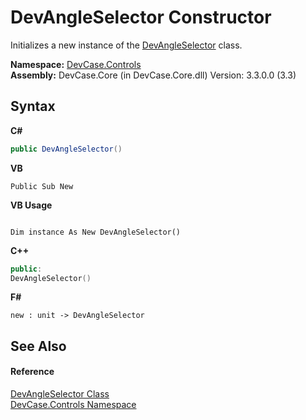 # DevAngleSelector Constructor 
 

Initializes a new instance of the <a href="T_DevCase_Controls_DevAngleSelector">DevAngleSelector</a> class.

**Namespace:**&nbsp;<a href="N_DevCase_Controls">DevCase.Controls</a><br />**Assembly:**&nbsp;DevCase.Core (in DevCase.Core.dll) Version: 3.3.0.0 (3.3)

## Syntax

**C#**<br />
``` C#
public DevAngleSelector()
```

**VB**<br />
``` VB
Public Sub New
```

**VB Usage**<br />
``` VB Usage

Dim instance As New DevAngleSelector()
```

**C++**<br />
``` C++
public:
DevAngleSelector()
```

**F#**<br />
``` F#
new : unit -> DevAngleSelector
```


## See Also


#### Reference
<a href="T_DevCase_Controls_DevAngleSelector">DevAngleSelector Class</a><br /><a href="N_DevCase_Controls">DevCase.Controls Namespace</a><br />